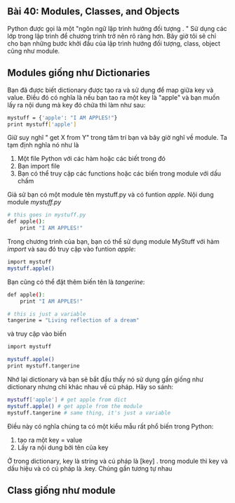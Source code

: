 ## Bài 40: Modules, Classes, and Objects

Python được gọi là một "ngôn ngữ lập trình hướng đối tượng . " Sử dụng các lớp trong lập trình để chương trình trở nên rõ ràng hơn. Bây giờ tôi sẽ chỉ cho bạn những bước khởi đầu của lập trình hướng đối tượng, class, object cũng như module.

## Modules giống như Dictionaries

Bạn đã được biết dictionary được tạo ra và sử dụng để map giữa key và value. Điều đó có nghĩa là nếu bạn tao ra một key là "apple" và bạn muốn lấy ra nội dung mà key đó chứa thì làm như sau:
```sh
mystuff = {'apple': "I AM APPLES!"}
print mystuff['apple']
```

Giữ suy nghĩ " get X from Y" trong tâm trí bạn và bây giờ nghĩ về module. Ta tạm định nghĩa nó như là

1. Một file Python với các hàm hoặc các biết trong đó
2. Bạn import file
3. Bạn có thể truy cập các functions hoặc các biến trong module với dấu chấm

Giả sử bạn có một module tên mystuff.py và có funtion *apple*. Nội dung module
*mystuff.py*
```sh
# this goes in mystuff.py
def apple():
    print "I AM APPLES!"
```
Trong chương trình của bạn, bạn có thể sử dụng module MyStuff với hàm *import* và sau đó truy cập vào funtion *apple*:

```sh
import mystuff
mystuff.apple()
```

Bạn cũng có thể đặt thêm biến tên là *tangerine*:
```sh
def apple():
    print "I AM APPLES!"

# this is just a variable
tangerine = "Living reflection of a dream"
```
và truy cập vào biến
```sh
import mystuff

mystuff.apple()
print mystuff.tangerine
```
Nhớ lại dictionary và bạn sẽ bắt đầu thấy nó sử dụng gần giống như dictionary nhưng chỉ khác nhau về cú pháp. Hãy so sánh:
```sh
mystuff['apple'] # get apple from dict
mystuff.apple() # get apple from the module
mystuff.tangerine # same thing, it's just a variable
```
Điều này có nghĩa chúng ta có một kiểu mẫu rất phổ biến trong Python:

1. tạo ra một key = value
2. Lấy ra nội dung bởi tên của key

Ở trong dictionary, key là string và cú pháp là [key] . trong module thì key và dấu hiệu và có cú pháp là .key. Chúng gần tương tự nhau

## Class giống như module
